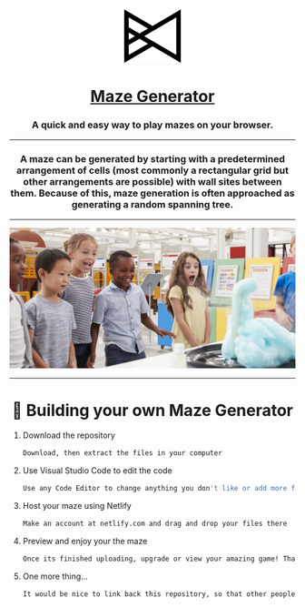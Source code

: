 <div align="center">
  <img alt="Logo" src="https://raw.githubusercontent.com/TheCodingRocket/Starfield/main/images/zid.png" width="100" />
</div>


<h1 align="center">
   <a href="https://editor.p5js.org/4N4NT4/present/AevpUO329" target="_blank">Maze Generator</a>
</h1>

<h3 align="center">
A quick and easy way to play mazes on your browser.
</h3>


---
<h3 align="center">
A maze can be generated by starting with a predetermined arrangement of cells (most commonly a rectangular grid but other arrangements are possible) with wall sites between them. Because of this, maze generation is often approached as generating a random spanning tree.
  </h3>
  

---



 <img alt="Logo" src="https://raw.githubusercontent.com/TheCodingRocket/Starfield/main/images/kaget.webp"/>





---
<h1 align="center">
🚀 Building your own Maze Generator
</h1>

1. Download the repository

   ```sh
   Download, then extract the files in your computer
   ```

2. Use Visual Studio Code to edit the code

   ```sh
   Use any Code Editor to change anything you don't like or add more features to the game
   ```
3. Host your maze using Netlify

   ```sh
   Make an account at netlify.com and drag and drop your files there
   ```
4. Preview and enjoy your the maze
   ```sh
   Once its finished uploading, upgrade or view your amazing game! Thats it! 
   ```
5. One more thing...

   ```sh
   It would be nice to link back this repository, so that other people could see it too! Thank you very much.
   ```
